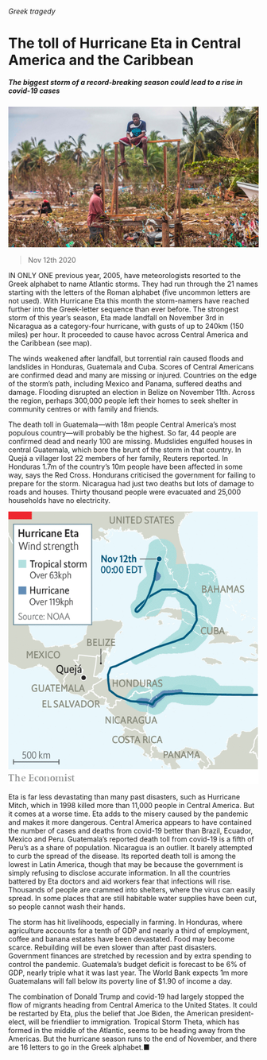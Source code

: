 ###### Greek tragedy

# The toll of Hurricane Eta in Central America and the Caribbean 

##### The biggest storm of a record-breaking season could lead to a rise in covid-19 cases 

![image](images/20201114_AMP002_0.jpg) 

> Nov 12th 2020 

IN ONLY ONE previous year, 2005, have meteorologists resorted to the Greek alphabet to name Atlantic storms. They had run through the 21 names starting with the letters of the Roman alphabet (five uncommon letters are not used). With Hurricane Eta this month the storm-namers have reached further into the Greek-letter sequence than ever before. The strongest storm of this year’s season, Eta made landfall on November 3rd in Nicaragua as a category-four hurricane, with gusts of up to 240km (150 miles) per hour. It proceeded to cause havoc across Central America and the Caribbean (see map).

The winds weakened after landfall, but torrential rain caused floods and landslides in Honduras, Guatemala and Cuba. Scores of Central Americans are confirmed dead and many are missing or injured. Countries on the edge of the storm’s path, including Mexico and Panama, suffered deaths and damage. Flooding disrupted an election in Belize on November 11th. Across the region, perhaps 300,000 people left their homes to seek shelter in community centres or with family and friends.


The death toll in Guatemala—with 18m people Central America’s most populous country—will probably be the highest. So far, 44 people are confirmed dead and nearly 100 are missing. Mudslides engulfed houses in central Guatemala, which bore the brunt of the storm in that country. In Quejá a villager lost 22 members of her family, Reuters reported. In Honduras 1.7m of the country’s 10m people have been affected in some way, says the Red Cross. Hondurans criticised the government for failing to prepare for the storm. Nicaragua had just two deaths but lots of damage to roads and houses. Thirty thousand people were evacuated and 25,000 households have no electricity.

![image](images/20201114_AMM922.png) 


Eta is far less devastating than many past disasters, such as Hurricane Mitch, which in 1998 killed more than 11,000 people in Central America. But it comes at a worse time. Eta adds to the misery caused by the pandemic and makes it more dangerous. Central America appears to have contained the number of cases and deaths from covid-19 better than Brazil, Ecuador, Mexico and Peru. Guatemala’s reported death toll from covid-19 is a fifth of Peru’s as a share of population. Nicaragua is an outlier. It barely attempted to curb the spread of the disease. Its reported death toll is among the lowest in Latin America, though that may be because the government is simply refusing to disclose accurate information. In all the countries battered by Eta doctors and aid workers fear that infections will rise. Thousands of people are crammed into shelters, where the virus can easily spread. In some places that are still habitable water supplies have been cut, so people cannot wash their hands. 

The storm has hit livelihoods, especially in farming. In Honduras, where agriculture accounts for a tenth of GDP and nearly a third of employment, coffee and banana estates have been devastated. Food may become scarce. Rebuilding will be even slower than after past disasters. Government finances are stretched by recession and by extra spending to control the pandemic. Guatemala’s budget deficit is forecast to be 6% of GDP, nearly triple what it was last year. The World Bank expects 1m more Guatemalans will fall below its poverty line of $1.90 of income a day.

The combination of Donald Trump and covid-19 had largely stopped the flow of migrants heading from Central America to the United States. It could be restarted by Eta, plus the belief that Joe Biden, the American president-elect, will be friendlier to immigration. Tropical Storm Theta, which has formed in the middle of the Atlantic, seems to be heading away from the Americas. But the hurricane season runs to the end of November, and there are 16 letters to go in the Greek alphabet.■

